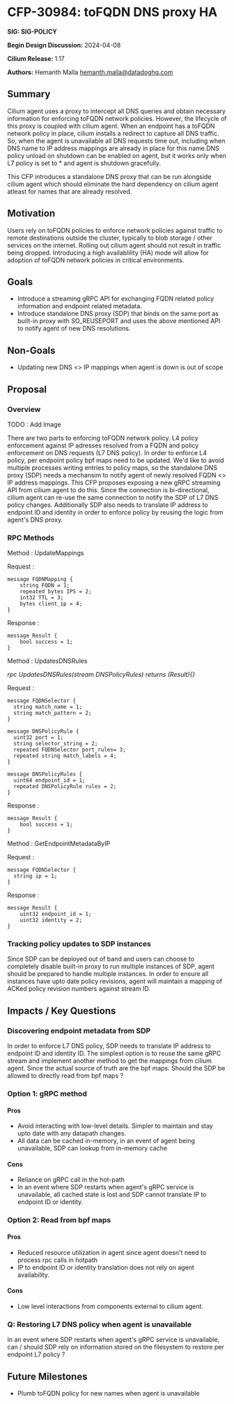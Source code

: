 # CFP-30984: toFQDN DNS proxy HA

**SIG: SIG-POLICY**

**Begin Design Discussion:** 2024-04-08

**Cilium Release:** 1.17

**Authors:** Hemanth Malla <hemanth.malla@datadoghq.com>

## Summary

Cilium agent uses a proxy to intercept all DNS queries and obtain necessary information for enforcing toFQDN network policies. However, the lifecycle of this proxy is coupled with cilium agent. When an endpoint has a toFQDN network policy in place, cilium installs a redirect to capture all DNS traffic. So, when the agent is unavailable all DNS requests time out, including when DNS name to IP address mappings are already in place for this name.DNS policy unload on shutdown can be enabled on agent, but it works only when L7 policy is set to * and agent is shutdown gracefully.

This CFP introduces a standalone DNS proxy that can be run alongside cilium agent which should eliminate the hard dependency on cilium agent atleast for names that are already resolved. 

## Motivation

Users rely on toFQDN policies to enforce network policies against traffic to remote destinations outside the cluster, typically to blob storage / other services on the internet. Rolling out cilium agent should not result in traffic being dropped. Introducing a high availablility (HA) mode will allow for adoption of toFQDN network policies in critical environments.

## Goals

* Introduce a streaming gRPC API for exchanging FQDN related policy information and endpoint related metadata.
* Introduce standalone DNS proxy (SDP) that binds on the same port as built-in proxy with SO_REUSEPORT and uses the above mentioned API to notify agent of new DNS resolutions.

## Non-Goals

* Updating new DNS <> IP mappings when agent is down is out of scope

## Proposal

### Overview

TODO : Add Image

There are two parts to enforcing toFQDN network policy. L4 policy enforcement against IP adresses resolved from a FQDN and policy enforcement on DNS requests (L7 DNS policy). In order to enforce L4 policy, per endpoint policy bpf maps need to be updated. We'd like to avoid multiple processes writing entries to policy maps, so the standalone DNS proxy (SDP) needs a mechansim to notify agent of newly resolved FQDN <> IP address mappings. This CFP proposes exposing a new gRPC streaming API from cilium agent to do this. Since the connection is bi-directional, cilium agent can re-use the same connection to notify the SDP of L7 DNS policy changes. Additionally SDP also needs to translate IP address to endpoint ID and identity in order to enforce policy by reusing the logic from agent's DNS proxy.

### RPC Methods

Method : UpdateMappings

Request : 
```
message FQDNMapping {
    string FQDN = 1;
    repeated bytes IPS = 2;
    int32 TTL = 3;
    bytes client_ip = 4;
}
```
Response : 
```
message Result {
    bool success = 1;
}
```

Method : UpdatesDNSRules

_rpc UpdatesDNSRules(stream DNSPolicyRules) returns (Result){}_

Request : 
```
message FQDNSelector {
  string match_name = 1;
  string match_pattern = 2;
}

message DNSPolicyRule {
  uint32 port = 1;
  string selector_string = 2;
  repeated FQDNSelector port_rules= 3;
  repeated string match_labels = 4;
}

message DNSPolicyRules {
  uint64 endpoint_id = 1;
  repeated DNSPolicyRule rules = 2;
}
```
Response : 
```
message Result {
    bool success = 1;
}
```

Method : GetEndpointMetadataByIP

Request : 
```
message FQDNSelector {
  string ip = 1;
}
```
Response : 
```
message Result {
    uint32 endpoint_id = 1;
    uint32 identity = 2;
}
```

### Tracking policy updates to SDP instances

Since SDP can be deployed out of band and users can choose to completely disable built-in proxy to run multiple instances of SDP, agent should be prepared to handle multiple instances. In order to ensure all instances  have upto date policy revisions, agent will maintain a mapping of ACKed policy revision numbers against stream ID.


## Impacts / Key Questions


### Discovering endpoint metadata from SDP

In order to enforce L7 DNS policy, SDP needs to translate IP address to endpoint ID and identity ID. The simplest option is to reuse the same gRPC stream and implement another method to get the mappings from cilium agent. Since the actual source of truth are the bpf maps. Should the SDP be allowed to directly read from bpf maps ?


### Option 1: gRPC method

#### Pros

* Avoid interacting with low-level details. Simpler to maintain and stay upto date with any datapath changes.
* All data can be cached in-memory, in an event of agent being unavailable, SDP can lookup from in-memory cache

#### Cons

* Reliance on gRPC call in the hot-path
* In an event where SDP restarts when agent's gRPC service is unavailable, all cached state is lost and SDP cannot translate IP to endpoint ID or identity.

### Option 2: Read from bpf maps

#### Pros

* Reduced resource utilization in agent since agent doesn't need to process rpc calls in hotpath
* IP to endpoint ID or identity translation does not rely on agent availability.

#### Cons

* Low level interactions from components external to cilium agent.

### Q: Restoring L7 DNS policy when agent is unavailable

In an event where SDP restarts when agent's gRPC service is unavailable, can / should SDP rely on information stored on the filesystem to restore per endpoint L7 policy ?


## Future Milestones

* Plumb toFQDN policy for new names when agent is unavailable




